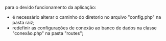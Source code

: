 para o devido funcionamento da aplicação: 
* é necessário alterar o caminho do diretorio no arquivo "config.php" na pasta raiz;
* redefinir as configurações de conexão ao banco de dados na classe "conexão.php" na pasta "routes";